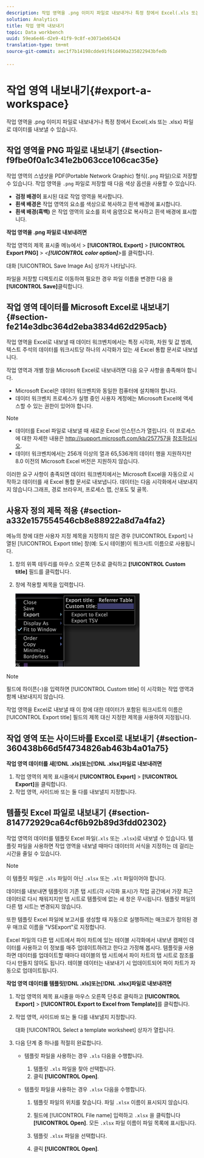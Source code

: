 ```yaml
---
description: 작업 영역을 .png 이미지 파일로 내보내거나 특정 창에서 Excel(.xls 또는 .xlsx) 파일로 데이터를 내보낼 수 있습니다.
solution: Analytics
title: 작업 영역 내보내기
topic: Data workbench
uuid: 59ea6e46-d2e9-41f9-9c8f-e3071eb65424
translation-type: tm+mt
source-git-commit: aec1f7b14198cdde91f61d490a235022943bfedb

---
```



# 작업 영역 내보내기{#export-a-workspace}

작업 영역을 .png 이미지 파일로 내보내거나 특정 창에서 Excel(.xls 또는 .xlsx) 파일로 데이터를 내보낼 수 있습니다.

## 작업 영역을 PNG 파일로 내보내기 {#section-f9fbe0f0a1c341e2b063cce106cac35e}

작업 영역의 스냅샷을 PDF(Portable Network Graphic) 형식(`.png` 파일)으로 저장할 수 있습니다. 작업 영역을 `.png` 파일로 저장할 때 다음 색상 옵션을 사용할 수 있습니다.

* **검정 배경이** 표시된 대로 작업 영역을 복사합니다.
* **흰색 배경은** 작업 영역의 요소를 색상으로 복사하고 흰색 배경에 표시합니다.
* **흰색 배경(흑백)** 은 작업 영역의 요소를 회색 음영으로 복사하고 흰색 배경에 표시합니다.

**작업 영역을 .png 파일로 내보내려면**

작업 영역의 제목 표시줄 메뉴에서 > **[!UICONTROL Export]** > **[!UICONTROL Export PNG]** > *&lt;**[!UICONTROL color option]**>*&#x200B;를 클릭합니다.

대화 [!UICONTROL Save Image As] 상자가 나타납니다.

파일을 저장할 디렉토리로 이동하여 필요한 경우 파일 이름을 변경한 다음 을 **[!UICONTROL Save]**&#x200B;클릭합니다.

## 작업 영역 데이터를 Microsoft Excel로 내보내기 {#section-fe214e3dbc364d2eba3834d62d295acb}

작업 영역을 Excel로 내보낼 때 데이터 워크벤치에서는 특정 시각화, 차원 및 값 범례, 텍스트 주석의 데이터를 워크시트당 하나의 시각화가 있는 새 Excel 통합 문서로 내보냅니다.

작업 영역과 개별 창을 Microsoft Excel로 내보내려면 다음 요구 사항을 충족해야 합니다.

* Microsoft Excel은 데이터 워크벤치와 동일한 컴퓨터에 설치해야 합니다.
* 데이터 워크벤치 프로세스가 실행 중인 사용자 계정에는 Microsoft Excel에 액세스할 수 있는 권한이 있어야 합니다.

>[!NOTE]
>
>* 데이터를 Excel 파일로 내보낼 때 새로운 Excel 인스턴스가 열립니다. 이 프로세스에 대한 자세한 내용은 http://support.microsoft.com/kb/257757을 [참조하십시오](http://support.microsoft.com/kb/257757).
>* 데이터 워크벤치에서는 256개 이상의 열과 65,536개의 데이터 행을 지원하지만 8.0 이전의 Microsoft Excel 버전은 지원하지 않습니다.
>



이러한 요구 사항이 충족되면 데이터 워크벤치에서는 Microsoft Excel을 자동으로 시작하고 데이터를 새 Excel 통합 문서로 내보냅니다. 데이터는 다음 시각화에서 내보내지지 않습니다.그래프, 경로 브라우저, 프로세스 맵, 산포도 및 골목.

## 사용자 정의 제목 적용 {#section-a332e157554546cb8e88922a8d7a4fa2}

메뉴의 창에 대한 사용자 지정 제목을 지정하지 않은 경우 [!UICONTROL Export] 나열된 [!UICONTROL Export title] 창(예: 도시 테이블)이 워크시트 이름으로 사용됩니다.

1. 창의 위쪽 테두리를 마우스 오른쪽 단추로 클릭하고 **[!UICONTROL Custom title]** 필드를 클릭합니다.
1. 창에 적용할 제목을 입력합니다.

   ![](assets/mnu_window_TitleBar_Export.png)

>[!NOTE]
>
>필드에 하이픈(-)을 입력하면 [!UICONTROL Custom title] 이 시각화는 작업 영역과 함께 내보내지지 않습니다.

작업 영역을 Excel로 내보낼 때 이 창에 대한 데이터가 포함된 워크시트의 이름은 [!UICONTROL Export title] 필드의 제목 대신 지정한 제목을 사용하여 지정됩니다.

## 작업 영역 또는 사이드바를 Excel로 내보내기 {#section-360438b66d5f4734826ab463b4a01a75}

**작업 영역 데이터를 새[!DNL .xls]또는[!DNL .xlsx]파일로 내보내려면**

1. 작업 영역의 제목 표시줄에서 **[!UICONTROL Export]** > **[!UICONTROL Export]**&#x200B;을 클릭합니다.
1. 작업 영역, 사이드바 또는 둘 다를 내보낼지 지정합니다.

## 템플릿 Excel 파일로 내보내기 {#section-814772929ca64cf6b92b89d3fdd02302}

작업 영역의 데이터를 템플릿 Excel 파일(`.xls` 또는 `.xlsx`)로 내보낼 수 있습니다. 템플릿 파일을 사용하면 작업 영역을 내보낼 때마다 데이터의 서식을 지정하는 데 걸리는 시간을 줄일 수 있습니다.

>[!NOTE]
>
>이 템플릿 파일은 `.xls` 파일이 아닌 `.xlsx` 또는 `.xlt` 파일이어야 합니다.

데이터를 내보내면 템플릿의 기존 탭 시트(각 시각화 표시)가 작업 공간에서 가장 최근 데이터로 다시 채워지지만 탭 시트로 템플릿에 없는 새 창은 무시됩니다. 템플릿 파일의 다른 탭 시트는 변경되지 않습니다.

또한 템플릿 Excel 파일에 보고서를 생성할 때 자동으로 실행하려는 매크로가 정의된 경우 매크로 이름을 &quot;VSExport&quot;로 지정합니다.

Excel 파일의 다른 탭 시트에서 파이 차트에 있는 테이블 시각화에서 내보낸 캠페인 데이터를 사용하고 이 정보를 매주 업데이트하려고 한다고 가정해 봅시다. 템플릿을 사용하면 데이터를 업데이트할 때마다 테이블의 탭 시트에서 파이 차트의 탭 시트로 참조를 다시 만들지 않아도 됩니다. 테이블 데이터는 내보내기 시 업데이트되어 파이 차트가 자동으로 업데이트됩니다.

**작업 영역 데이터를 템플릿[!DNL .xls]또는[!DNL .xlsx]파일로 내보내려면**

1. 작업 영역의 제목 표시줄을 마우스 오른쪽 단추로 클릭하고 **[!UICONTROL Export]** > **[!UICONTROL Export to Excel from Template]**&#x200B;를 클릭합니다.
1. 작업 영역, 사이드바 또는 둘 다를 내보낼지 지정합니다.

   대화 [!UICONTROL Select a template worksheet] 상자가 열립니다.

1. 다음 단계 중 하나를 적절히 완료합니다.

   * 템플릿 파일을 사용하는 경우 `.xls` 다음을 수행합니다.

      1. 템플릿 `.xls` 파일을 찾아 선택합니다.
      1. 클릭 **[!UICONTROL Open]**.
   * 템플릿 파일을 사용하는 경우 `.xlsx` 다음을 수행합니다.

      1. 템플릿 파일의 위치를 찾습니다. 파일 `.xlsx` 이름이 표시되지 않습니다.
      1. 필드에 [!UICONTROL File name] 입력하고 `.xlsx` 을 클릭합니다 **[!UICONTROL Open]**. 모든 `.xlsx` 파일 이름이 파일 목록에 표시됩니다.

      1. 템플릿 `.xlsx` 파일을 선택합니다.
      1. 클릭 **[!UICONTROL Open]**.


